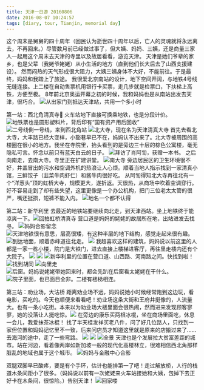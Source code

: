 ```yaml
---
title: 天津一日游 20160806
date: 2016-08-07 10:24:57
tags: [diary, tour, Tianjin, memorial day]
---
```

这个周末是舅舅的四十周年（回民认为逝世四十周年以后，亡人的灵魂就将永远离去，不再回来。）尽管数月前已经做过事了，但大姨、妈妈、三姨，还是商量三家人一起用这个周末去天津的寺里以及故居看看，游览天津。
天津是她们爷辈的家乡，也是父辈（我姥爷姥姥）从小生活的地方（直到他们长大后去了山西支援建设）。
然而闷热的天气形成很大阻力，大姨三姨身体不大好，不能前往。于是最终，妈妈和我踏上了旅途。
我很爱北京南站的设计，地下空间开阔，与地铁4号线无缝连接。上二楼在自动售票机用银行卡买票，走几步就是检票口，下扶梯上高铁，方便至极。
8年前北京奥运开幕之初的时候，我和妈妈也是从南站出发去天津，很巧合。
![从出家门到抵达天津站，共用一个多小时](https://github.com/veslam/ImagesForBlog/raw/master/res/20160807_01_Tianjin.jpg)

第一站：西北角清真寺🕌️
火车站地下直接可换乘地铁，也是分段计价。
![地铁票也是圆形塑料片，背后印有“国有资产用后回收”](https://github.com/veslam/ImagesForBlog/raw/master/res/20160807_02_Tianjin.jpg)
![二号线倒一号线，来到西北角站](https://github.com/veslam/ImagesForBlog/raw/master/res/20160807_03_Tianjin.jpg)
![北大寺，现在名为天津清真大寺](https://github.com/veslam/ImagesForBlog/raw/master/res/20160807_04_Tianjin.jpg)
首先去看北大寺，大丰路已经大变样，小豁巷早已不在，妈妈认不出来了。北大寺被周围的高楼圈在很小的地方。我坐在寺院里，抬头看到的是旁边三十层的棕色公寓楼，毫无隐私可言。怀念以前只有蓝天白云的日子。
![拜访了肖阿訇，获赠一本书。](https://github.com/veslam/ImagesForBlog/raw/master/res/20160807_05_Tianjin.jpg)
之后向南走，去南大寺。寺里正在扩建讲堂。
![南大寺](https://github.com/veslam/ImagesForBlog/raw/master/res/20160807_06_Tianjin.jpg)
旁边居民区的卫生环境很不好，井盖冒出的污水和空调外机的热浪让人心烦。顺着当地人指示找到一家清真小馆，三鲜饺子（韭菜牛肉虾仁）和酱牛肉很好吃。
从阿訇得知北大寺再往北有一个“洋葱头”顶的虹桥大寺，规模更大，遂折返。天很热，从商场中吹着空调穿行。好不容易走到了却有些失望，这里更像是一个办公机构，把门三位老太太管的很严，嘴还挺损，短裤不能入内。
![地名一个都不认得](https://github.com/veslam/ImagesForBlog/raw/master/res/20160807_07_Tianjin.jpg)

第二站：新华利里
去最近的地铁站要继续向北走，到天津西站。坐上地铁终于能凉爽一下。![回拍虹桥清真寺](https://github.com/veslam/ImagesForBlog/raw/master/res/20160807_08_Tianjin.jpg)
营口道是妈妈的姥姥的故居所在地，出站进发去找寻。
![妈妈合影留念](https://github.com/veslam/ImagesForBlog/raw/master/res/20160807_09_Tianjin.jpg)
![天津地铁很有意思，层高很矮，有这种半层的地下结构，感觉走起来很有趣。](https://github.com/veslam/ImagesForBlog/raw/master/res/20160807_10_Tianjin.jpg)
![到达地面，顺着赤峰道往北走。](https://github.com/veslam/ImagesForBlog/raw/master/res/20160807_11_Tianjin.jpg)
![](https://github.com/veslam/ImagesForBlog/raw/master/res/20160807_12_Tianjin.jpg)
我超喜欢这样的建筑，妈妈说以前这里的人都是一家一栋小楼，院门是大铁门，进去直接上楼梯进客厅，再往里走楼内还有个大院子。
![](https://github.com/veslam/ImagesForBlog/raw/master/res/20160807_13_Tianjin.jpg)
![](https://github.com/veslam/ImagesForBlog/raw/master/res/20160807_14_Tianjin.jpg)
![新华利里的位置在营口道、山西路、河南路之间。快找到啦！](https://github.com/veslam/ImagesForBlog/raw/master/res/20160807_15_Tianjin.jpg)
![找到胡同](https://github.com/veslam/ImagesForBlog/raw/master/res/20160807_16_Tianjin.jpg)
![向里走](https://github.com/veslam/ImagesForBlog/raw/master/res/20160807_17_Tianjin.jpg)
![后窗。妈妈说姥姥带她回来时，都会先趴在后窗看太姥姥在干什么。](https://github.com/veslam/ImagesForBlog/raw/master/res/20160807_18_Tianjin.jpg)
![院子里面，也已面目全非。二楼有楼梯相连。](https://github.com/veslam/ImagesForBlog/raw/master/res/20160807_19_Tianjin.jpg)

第三站：劝业场，大沽桥
距离劝业场不远，妈妈说她小时候经常跑到这边玩，看电影，买吃的。今天也顺便来看看吧！劝业场这条大街和王府井挺像的，人流量大。也有一条小吃街。本来以为劝业场大楼里面会很热闹，然而进来发现顾客寥寥，她的没落让人挺吃惊。![](https://github.com/veslam/ImagesForBlog/raw/master/res/20160807_20_Tianjin.jpg)
在旁边的康乐买两根冰棍，坐在商场里面吃，休息一会儿，我爱抹茶冰棍！
找了半天桂发祥买老八件，问了好几位路人，只找到一家但位置和妈妈记忆里不一致，后来问店员才知道这里就是原来的店搬过来了……
去海河的途中，走了一些弯路。
![](https://github.com/veslam/ImagesForBlog/raw/master/res/20160807_21_Tianjin.jpg)
![](https://github.com/veslam/ImagesForBlog/raw/master/res/20160807_22_Tianjin.jpg)
![全景](https://github.com/veslam/ImagesForBlog/raw/master/res/20160807_23_Tianjin.jpg)
天津也是个发展拉大贫富差距的城市。站在河边，看着像两岸如新加坡一般的现代化高楼林立，很难相信西北角那样脏乱的地域也属于这个城市。
![妈妈与金融中心合影](https://github.com/veslam/ImagesForBlog/raw/master/res/20160807_24_Tianjin.jpg)

双腿双脚早已酸疼，要是有个手环，估计也能排第一了吧！走过解放桥，人行的栈道木条间距小了很多。（妈妈说以前有一次姥姥来火车站接她和大姨，包掉下去正好卡在木条间，很惊险。）告别天津！
![回家喽](https://github.com/veslam/ImagesForBlog/raw/master/res/20160807_25_Tianjin.jpg)